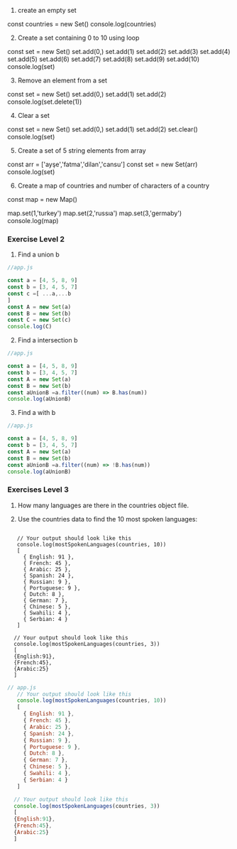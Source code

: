  1. create an empty set

const countries = new Set()
console.log(countries)

2. Create a set containing 0 to 10 using loop

const set = new Set()
set.add(0,)
set.add(1)
set.add(2)
set.add(3)
set.add(4)
set.add(5)
set.add(6)
set.add(7)
set.add(8)
set.add(9)
set.add(10)
console.log(set)

3. Remove an element from a set

const set = new Set()
set.add(0,)
set.add(1)
set.add(2)
console.log(set.delete(1))

4. Clear a set

const set = new Set()
set.add(0,)
set.add(1)
set.add(2)
set.clear()
console.log(set)

 5. Create a set of 5 string elements from array

const arr = ['ayşe','fatma','dilan','cansu']
const set = new Set(arr)
console.log(set)

 6. Create a map of countries and number of characters of a country

const map = new Map()

map.set(1,'turkey')
map.set(2,'russıa')
map.set(3,'germaby')
console.log(map)

### Exercise Level 2

1. Find a union b
```js
//app.js

const a = [4, 5, 8, 9]
const b = [3, 4, 5, 7]
const c =[ ...a,...b
]
const A = new Set(a)
const B = new Set(b)
const C = new Set(c)
console.log(C)

```


 2. Find a intersection b
```js
//app.js

const a = [4, 5, 8, 9]
const b = [3, 4, 5, 7]
const A = new Set(a)
const B = new Set(b)
const aUnionB =a.filter((num) => B.has(num))
console.log(aUnionB)

```


 3. Find a with b
```js
//app.js

const a = [4, 5, 8, 9]
const b = [3, 4, 5, 7]
const A = new Set(a)
const B = new Set(b)
const aUnionB =a.filter((num) => !B.has(num))
console.log(aUnionB)
```
### Exercises Level 3

1. How many languages are there in the countries object file.

2. Use the countries data to find the 10 most spoken languages:
```

   // Your output should look like this
   console.log(mostSpokenLanguages(countries, 10))
   [
     { English: 91 },
     { French: 45 },
     { Arabic: 25 },
     { Spanish: 24 },
     { Russian: 9 },
     { Portuguese: 9 },
     { Dutch: 8 },
     { German: 7 },
     { Chinese: 5 },
     { Swahili: 4 },
     { Serbian: 4 }
   ]

  // Your output should look like this
  console.log(mostSpokenLanguages(countries, 3))
  [
  {English:91},
  {French:45},
  {Arabic:25}
  ]
```

```js
// app.js
   // Your output should look like this
   console.log(mostSpokenLanguages(countries, 10))
   [
     { English: 91 },
     { French: 45 },
     { Arabic: 25 },
     { Spanish: 24 },
     { Russian: 9 },
     { Portuguese: 9 },
     { Dutch: 8 },
     { German: 7 },
     { Chinese: 5 },
     { Swahili: 4 },
     { Serbian: 4 }
   ]

  // Your output should look like this
  console.log(mostSpokenLanguages(countries, 3))
  [
  {English:91},
  {French:45},
  {Arabic:25}
  ]
```